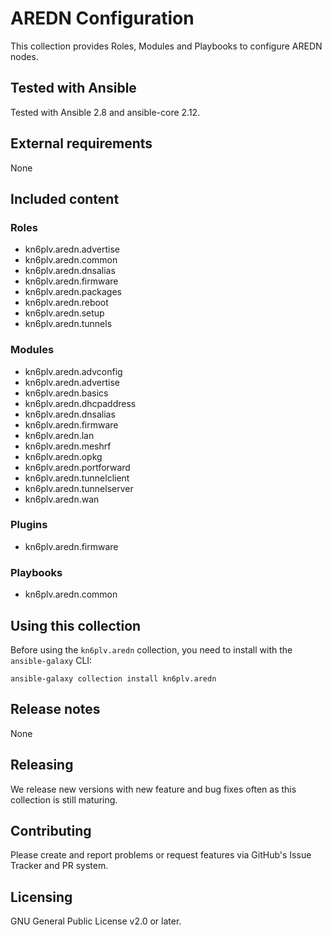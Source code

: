 # AREDN Configuration

This collection provides Roles, Modules and Playbooks to configure AREDN nodes.

## Tested with Ansible

Tested with Ansible 2.8 and ansible-core 2.12.

## External requirements

None

## Included content

### Roles

* kn6plv.aredn.advertise
* kn6plv.aredn.common
* kn6plv.aredn.dnsalias
* kn6plv.aredn.firmware
* kn6plv.aredn.packages
* kn6plv.aredn.reboot
* kn6plv.aredn.setup
* kn6plv.aredn.tunnels

### Modules

* kn6plv.aredn.advconfig
* kn6plv.aredn.advertise
* kn6plv.aredn.basics
* kn6plv.aredn.dhcpaddress
* kn6plv.aredn.dnsalias
* kn6plv.aredn.firmware
* kn6plv.aredn.lan
* kn6plv.aredn.meshrf
* kn6plv.aredn.opkg
* kn6plv.aredn.portforward
* kn6plv.aredn.tunnelclient
* kn6plv.aredn.tunnelserver
* kn6plv.aredn.wan

### Plugins

* kn6plv.aredn.firmware

### Playbooks

* kn6plv.aredn.common

## Using this collection

Before using the ```kn6plv.aredn``` collection, you need to install with the ```ansible-galaxy``` CLI:
```
ansible-galaxy collection install kn6plv.aredn
```
## Release notes

None

## Releasing

We release new versions with new feature and bug fixes often as this collection is still maturing.

## Contributing

Please create and report problems or request features via GitHub's Issue Tracker and PR system.

## Licensing

GNU General Public License v2.0 or later.
